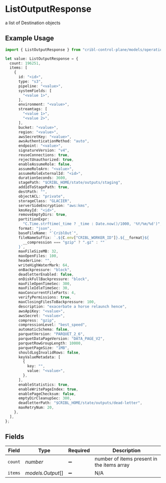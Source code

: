 # ListOutputResponse

a list of Destination objects

## Example Usage

```typescript
import { ListOutputResponse } from "cribl-control-plane/models/operations";

let value: ListOutputResponse = {
  count: 196251,
  items: [
    {
      id: "<id>",
      type: "s3",
      pipeline: "<value>",
      systemFields: [
        "<value 1>",
      ],
      environment: "<value>",
      streamtags: [
        "<value 1>",
        "<value 2>",
      ],
      bucket: "<value>",
      region: "<value>",
      awsSecretKey: "<value>",
      awsAuthenticationMethod: "auto",
      endpoint: "<value>",
      signatureVersion: "v4",
      reuseConnections: true,
      rejectUnauthorized: true,
      enableAssumeRole: false,
      assumeRoleArn: "<value>",
      assumeRoleExternalId: "<id>",
      durationSeconds: 3600,
      stagePath: "$CRIBL_HOME/state/outputs/staging",
      addIdToStagePath: true,
      destPath: "",
      objectACL: "private",
      storageClass: "GLACIER",
      serverSideEncryption: "aws:kms",
      kmsKeyId: "<id>",
      removeEmptyDirs: true,
      partitionExpr:
        "C.Time.strftime(_time ? _time : Date.now()/1000, '%Y/%m/%d')",
      format: "json",
      baseFileName: "`CriblOut`",
      fileNameSuffix: `.${C.env["CRIBL_WORKER_ID"]}.${__format}${
        __compression === "gzip" ? ".gz" : ""
      }`,
      maxFileSizeMB: 32,
      maxOpenFiles: 100,
      headerLine: "",
      writeHighWaterMark: 64,
      onBackpressure: "block",
      deadletterEnabled: false,
      onDiskFullBackpressure: "block",
      maxFileOpenTimeSec: 300,
      maxFileIdleTimeSec: 30,
      maxConcurrentFileParts: 4,
      verifyPermissions: true,
      maxClosingFilesToBackpressure: 100,
      description: "exacerbate a horse relaunch hence",
      awsApiKey: "<value>",
      awsSecret: "<value>",
      compress: "gzip",
      compressionLevel: "best_speed",
      automaticSchema: false,
      parquetVersion: "PARQUET_2_6",
      parquetDataPageVersion: "DATA_PAGE_V2",
      parquetRowGroupLength: 10000,
      parquetPageSize: "1MB",
      shouldLogInvalidRows: false,
      keyValueMetadata: [
        {
          key: "",
          value: "<value>",
        },
      ],
      enableStatistics: true,
      enableWritePageIndex: true,
      enablePageChecksum: false,
      emptyDirCleanupSec: 300,
      deadletterPath: "$CRIBL_HOME/state/outputs/dead-letter",
      maxRetryNum: 20,
    },
  ],
};
```

## Fields

| Field                                      | Type                                       | Required                                   | Description                                |
| ------------------------------------------ | ------------------------------------------ | ------------------------------------------ | ------------------------------------------ |
| `count`                                    | *number*                                   | :heavy_minus_sign:                         | number of items present in the items array |
| `items`                                    | *models.Output*[]                          | :heavy_minus_sign:                         | N/A                                        |